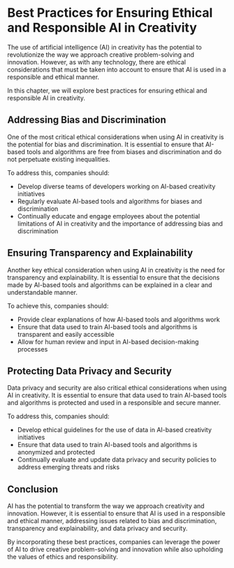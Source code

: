 Best Practices for Ensuring Ethical and Responsible AI in Creativity
============================================================================================

The use of artificial intelligence (AI) in creativity has the potential to revolutionize the way we approach creative problem-solving and innovation. However, as with any technology, there are ethical considerations that must be taken into account to ensure that AI is used in a responsible and ethical manner.

In this chapter, we will explore best practices for ensuring ethical and responsible AI in creativity.

Addressing Bias and Discrimination
----------------------------------

One of the most critical ethical considerations when using AI in creativity is the potential for bias and discrimination. It is essential to ensure that AI-based tools and algorithms are free from biases and discrimination and do not perpetuate existing inequalities.

To address this, companies should:

* Develop diverse teams of developers working on AI-based creativity initiatives
* Regularly evaluate AI-based tools and algorithms for biases and discrimination
* Continually educate and engage employees about the potential limitations of AI in creativity and the importance of addressing bias and discrimination

Ensuring Transparency and Explainability
----------------------------------------

Another key ethical consideration when using AI in creativity is the need for transparency and explainability. It is essential to ensure that the decisions made by AI-based tools and algorithms can be explained in a clear and understandable manner.

To achieve this, companies should:

* Provide clear explanations of how AI-based tools and algorithms work
* Ensure that data used to train AI-based tools and algorithms is transparent and easily accessible
* Allow for human review and input in AI-based decision-making processes

Protecting Data Privacy and Security
------------------------------------

Data privacy and security are also critical ethical considerations when using AI in creativity. It is essential to ensure that data used to train AI-based tools and algorithms is protected and used in a responsible and secure manner.

To address this, companies should:

* Develop ethical guidelines for the use of data in AI-based creativity initiatives
* Ensure that data used to train AI-based tools and algorithms is anonymized and protected
* Continually evaluate and update data privacy and security policies to address emerging threats and risks

Conclusion
----------

AI has the potential to transform the way we approach creativity and innovation. However, it is essential to ensure that AI is used in a responsible and ethical manner, addressing issues related to bias and discrimination, transparency and explainability, and data privacy and security.

By incorporating these best practices, companies can leverage the power of AI to drive creative problem-solving and innovation while also upholding the values of ethics and responsibility.

